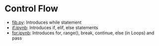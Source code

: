 # Control Flow

* [fib.py](/functions/fib.py): Introduces while statement
* [if.ipynb](/control-flow/if.ipynb): Introduces if, elif, else statements
* [for.ipynb](control-flow/for.ipynb): Introduces for, range(), break, continue, else (in Loops) and pass
